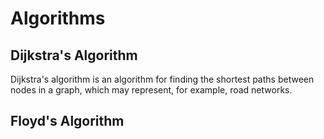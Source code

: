 # Algorithms 

## Dijkstra's Algorithm 

 Dijkstra's algorithm is an algorithm for finding the shortest paths between nodes in a graph, which may represent, for example, road networks.

## Floyd's Algorithm



